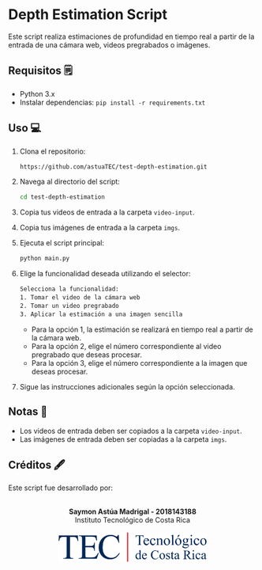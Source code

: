 # Depth Estimation Script

Este script realiza estimaciones de profundidad en tiempo real a partir de la entrada de una cámara web, videos pregrabados o imágenes.

## Requisitos 🗒️

- Python 3.x
- Instalar dependencias: `pip install -r requirements.txt`

## Uso 💻

1. Clona el repositorio:

    ```bash
    https://github.com/astuaTEC/test-depth-estimation.git
    ```

2. Navega al directorio del script:

    ```bash
    cd test-depth-estimation
    ```

3. Copia tus videos de entrada a la carpeta `video-input`.

4. Copia tus imágenes de entrada a la carpeta `imgs`.

5. Ejecuta el script principal:

    ```bash
    python main.py
    ```

6. Elige la funcionalidad deseada utilizando el selector:

    ```bash
    Selecciona la funcionalidad:
    1. Tomar el video de la cámara web
    2. Tomar un video pregrabado
    3. Aplicar la estimación a una imagen sencilla
    ```

    - Para la opción 1, la estimación se realizará en tiempo real a partir de la cámara web.
    - Para la opción 2, elige el número correspondiente al video pregrabado que deseas procesar.
    - Para la opción 3, elige el número correspondiente a la imagen que deseas procesar.

7. Sigue las instrucciones adicionales según la opción seleccionada.

## Notas 📝

- Los videos de entrada deben ser copiados a la carpeta `video-input`.
- Las imágenes de entrada deben ser copiadas a la carpeta `imgs`.

## Créditos 🖋️

Este script fue desarrollado por:

<div align="center"> 
  <br/>
  <b>Saymon Astúa Madrigal - 2018143188</b>
  <br/>
  Instituto Tecnológico de Costa Rica
  <br/><br/>
  <img src="./assets/tec-logo.png" alt="Logo del Instituto Tecnológico de Costa Rica" width="300"/>
</div>


